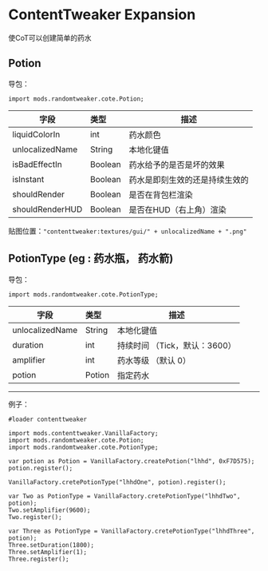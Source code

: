 # ContentTweaker Expansion

使CoT可以创建简单的药水

## Potion

导包：

```zenscrtip
import mods.randomtweaker.cote.Potion;
```

| 字段            | 类型    | 描述                           |
| --------------- | :------ | ------------------------------ |
| liquidColorIn   | int     | 药水颜色                       |
| unlocalizedName | String  | 本地化键值                     |
| isBadEffectIn   | Boolean | 药水给予的是否是坏的效果       |
| isInstant       | Boolean | 药水是即刻生效的还是持续生效的 |
| shouldRender    | Boolean | 是否在背包栏渲染               |
| shouldRenderHUD | Boolean | 是否在HUD（右上角）渲染        |

贴图位置：`"contenttweaker:textures/gui/" + unlocalizedName + ".png"`

## PotionType (eg : 药水瓶， 药水箭)

导包：

```zenscript
import mods.randomtweaker.cote.PotionType;
```

| 字段            | 类型   | 描述                          |
| --------------- | :----- | ----------------------------- |
| unlocalizedName | String | 本地化键值                    |
| duration        | int    | 持续时间 （Tick，默认：3600） |
| amplifier       | int    | 药水等级 （默认 0）           |
| potion          | Potion | 指定药水                      |

---

例子：

~~~zenscript
#loader contenttweaker

import mods.contenttweaker.VanillaFactory;
import mods.randomtweaker.cote.Potion;
import mods.randomtweaker.cote.PotionType;

var potion as Potion = VanillaFactory.createPotion("lhhd", 0xF7D575);
potion.register();

VanillaFactory.cretePotionType("lhhdOne", potion).register();

var Two as PotionType = VanillaFactory.cretePotionType("lhhdTwo", potion);
Two.setAmplifier(9600);
Two.register();

var Three as PotionType = VanillaFactory.cretePotionType("lhhdThree", potion);
Three.setDuration(1800);
Three.setAmplifier(1);
Three.register();
~~~
